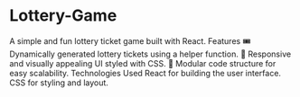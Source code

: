 # Lottery-Game
A simple and fun lottery ticket game built with React. Features 🎟️ Dynamically generated lottery tickets using a helper function. 💅 Responsive and visually appealing UI styled with CSS. 🔧 Modular code structure for easy scalability. Technologies Used React for building the user interface. CSS for styling and layout.
